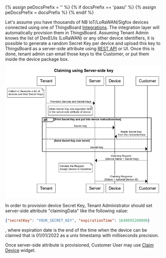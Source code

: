 {% assign peDocsPrefix = '' %}
{% if docsPrefix == 'paas/' %}
{% assign peDocsPrefix = docsPrefix %}
{% endif %}

Let's assume you have thousands of NB IoT/LoRaWAN/Sigfox devices connected using one of ThingsBoard [Integrations](/docs/{{peDocsPrefix}}user-guide/integrations/).
The integration layer will automatically provision them in ThingsBoard. 
Assuming Tenant Admin knows the list of DevEUIs (LoRaWAN) or any other device identifiers, 
it is possible to generate a random Secret Key per device and upload this key to ThingsBoard as a server-side attribute using [REST API](/docs/{{docsPrefix}}reference/rest-api/) or UI.
Once this is done, tenant admin can email those keys to the Customer, or put them inside the device package box. 

![image](/images/user-guide/claiming-devices/server-side-key-diagram.png)

In order to provision device Secret Key, Tenant Administrator should set server-side attribute "claimingData" like the following value:

```json
{"secretKey": "YOUR_SECRET_KEY", "expirationTime": 1640995200000}
``` 

, where expiration date is the end of the time when the device can be claimed that is 01/01/2022 as a unix timestamp with milliseconds precision.

Once server-side attribute is provisioned, Customer User may use [Claim Device](/docs/{{docsPrefix}}user-guide/claiming-devices/#device-claiming-widget) widget.  
